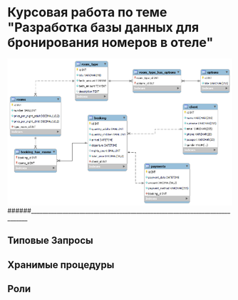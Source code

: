 # Курсовая работа по теме "Разработка базы данных для бронирования номеров в отеле"
![ERD-диаграмма](https://github.com/vanilnic/Course_work/blob/main/erd_diagram.png)
######_____________________________________________________________________________
## Типовые Запросы
## Хранимые процедуры
## Роли
